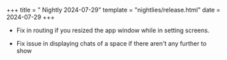 +++
title = " Nightly 2024-07-29"
template = "nightlies/release.html"
date = 2024-07-29
+++

- Fix in routing if you resized the app window while in setting screens.


- Fix issue in displaying chats of a space if there aren't any further to show


